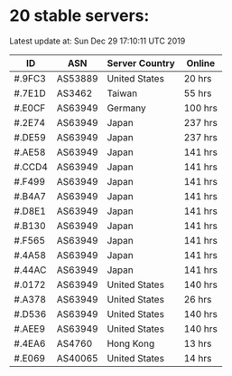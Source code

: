# 20 stable servers:

Latest update at: Sun Dec 29 17:10:11 UTC 2019

| ID | ASN | Server Country | Online |
| -- | --- | -------------- | ------ |
| #.9FC3 | AS53889 | United States | 20 hrs |
| #.7E1D | AS3462 | Taiwan | 55 hrs |
| #.E0CF | AS63949 | Germany | 100 hrs |
| #.2E74 | AS63949 | Japan | 237 hrs |
| #.DE59 | AS63949 | Japan | 237 hrs |
| #.AE58 | AS63949 | Japan | 141 hrs |
| #.CCD4 | AS63949 | Japan | 141 hrs |
| #.F499 | AS63949 | Japan | 141 hrs |
| #.B4A7 | AS63949 | Japan | 141 hrs |
| #.D8E1 | AS63949 | Japan | 141 hrs |
| #.B130 | AS63949 | Japan | 141 hrs |
| #.F565 | AS63949 | Japan | 141 hrs |
| #.4A58 | AS63949 | Japan | 141 hrs |
| #.44AC | AS63949 | Japan | 141 hrs |
| #.0172 | AS63949 | United States | 140 hrs |
| #.A378 | AS63949 | United States | 26 hrs |
| #.D536 | AS63949 | United States | 140 hrs |
| #.AEE9 | AS63949 | United States | 140 hrs |
| #.4EA6 | AS4760 | Hong Kong | 13 hrs |
| #.E069 | AS40065 | United States | 14 hrs |

